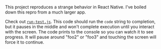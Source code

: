 This project reproduces a strange behavior in React Native. I've
boiled down this repro from a much larger app.

Check out [`run-test.js`](https://github.com/jlongster/rn-scheduling-repro/blob/master/run-test.js). This code should run the `code` string to
completion, but it pauses in the middle and won't complete execution
until you interact with the screen. The code prints to the console so
you can watch it to see progress. It will pause around "foo2" or
"foo3" and touching the screen will force it to continue.